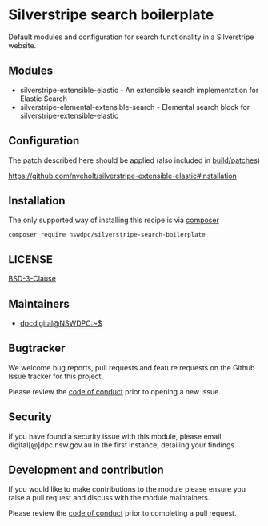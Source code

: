 # Silverstripe search boilerplate

Default modules and configuration for search functionality in a Silverstripe website.

## Modules

+ silverstripe-extensible-elastic - An extensible search implementation for Elastic Search
+ silverstripe-elemental-extensible-search - Elemental search block for silverstripe-extensible-elastic

## Configuration

The patch described here should be applied (also included in [build/patches](./build/patches/heyday-elastic.patch))

https://github.com/nyeholt/silverstripe-extensible-elastic#installation

## Installation

The only supported way of installing this recipe is via [composer](https://getcomposer.org)

`composer require nswdpc/silverstripe-search-boilerplate`

## LICENSE

[BSD-3-Clause](./LICENSE.md)

## Maintainers

+ [dpcdigital@NSWDPC:~$](https://dpc.nsw.gov.au)

## Bugtracker

We welcome bug reports, pull requests and feature requests on the Github Issue tracker for this project.

Please review the [code of conduct](./code-of-conduct.md) prior to opening a new issue.

## Security

If you have found a security issue with this module, please email digital[@]dpc.nsw.gov.au in the first instance, detailing your findings.

## Development and contribution

If you would like to make contributions to the module please ensure you raise a pull request and discuss with the module maintainers.

Please review the [code of conduct](./code-of-conduct.md) prior to completing a pull request.
